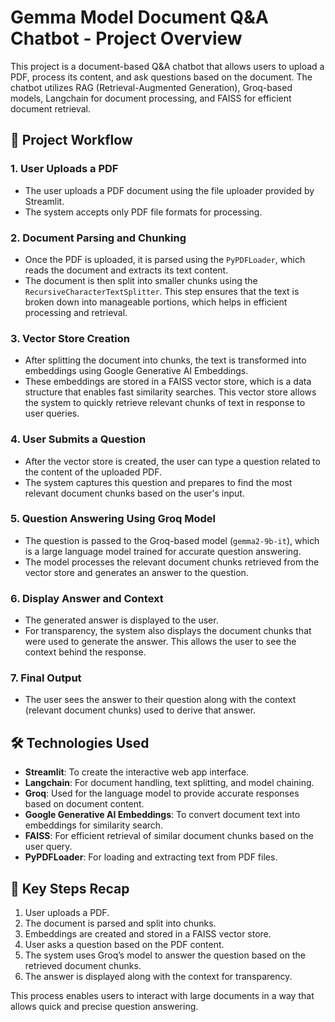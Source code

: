# Gemma Model Document Q&A Chatbot - Project Overview


This project is a document-based Q&A chatbot that allows users to upload a PDF, process its content, and ask questions based on the document. The chatbot utilizes RAG (Retrieval-Augmented Generation), Groq-based models, Langchain for document processing, and FAISS for efficient document retrieval.
## 🔄 Project Workflow

### 1. **User Uploads a PDF**
   - The user uploads a PDF document using the file uploader provided by Streamlit.
   - The system accepts only PDF file formats for processing.

### 2. **Document Parsing and Chunking**
   - Once the PDF is uploaded, it is parsed using the `PyPDFLoader`, which reads the document and extracts its text content.
   - The document is then split into smaller chunks using the `RecursiveCharacterTextSplitter`. This step ensures that the text is broken down into manageable portions, which helps in efficient processing and retrieval.

### 3. **Vector Store Creation**
   - After splitting the document into chunks, the text is transformed into embeddings using Google Generative AI Embeddings.
   - These embeddings are stored in a FAISS vector store, which is a data structure that enables fast similarity searches. This vector store allows the system to quickly retrieve relevant chunks of text in response to user queries.

### 4. **User Submits a Question**
   - After the vector store is created, the user can type a question related to the content of the uploaded PDF.
   - The system captures this question and prepares to find the most relevant document chunks based on the user's input.

### 5. **Question Answering Using Groq Model**
   - The question is passed to the Groq-based model (`gemma2-9b-it`), which is a large language model trained for accurate question answering.
   - The model processes the relevant document chunks retrieved from the vector store and generates an answer to the question.

### 6. **Display Answer and Context**
   - The generated answer is displayed to the user.
   - For transparency, the system also displays the document chunks that were used to generate the answer. This allows the user to see the context behind the response.

### 7. **Final Output**
   - The user sees the answer to their question along with the context (relevant document chunks) used to derive that answer.

## 🛠️ Technologies Used
- **Streamlit**: To create the interactive web app interface.
- **Langchain**: For document handling, text splitting, and model chaining.
- **Groq**: Used for the language model to provide accurate responses based on document content.
- **Google Generative AI Embeddings**: To convert document text into embeddings for similarity search.
- **FAISS**: For efficient retrieval of similar document chunks based on the user query.
- **PyPDFLoader**: For loading and extracting text from PDF files.

## 📝 Key Steps Recap
1. User uploads a PDF.
2. The document is parsed and split into chunks.
3. Embeddings are created and stored in a FAISS vector store.
4. User asks a question based on the PDF content.
5. The system uses Groq’s model to answer the question based on the retrieved document chunks.
6. The answer is displayed along with the context for transparency.

This process enables users to interact with large documents in a way that allows quick and precise question answering.

